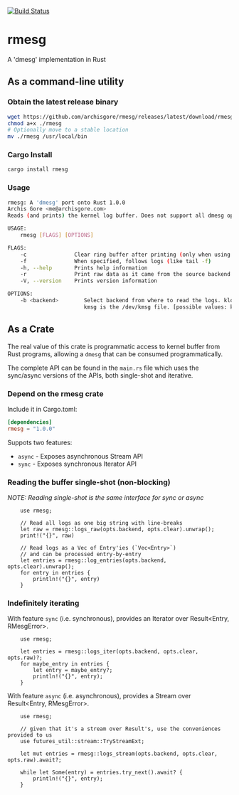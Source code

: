 [![Build Status](https://github.com/archisgore/rmesg/actions/workflows/build.yml/badge.svg)](https://github.com/archisgore/rmesg/actions/workflows/build.yml)

# rmesg

A 'dmesg' implementation in Rust

## As a command-line utility

### Obtain the latest release binary

```.bash
wget https://github.com/archisgore/rmesg/releases/latest/download/rmesg
chmod a+x ./rmesg
# Optionally move to a stable location
mv ./rmesg /usr/local/bin
```

### Cargo Install

```.bash
cargo install rmesg
```

### Usage

```.bash
rmesg: A 'dmesg' port onto Rust 1.0.0
Archis Gore <me@archisgore.com>
Reads (and prints) the kernel log buffer. Does not support all dmesg options (yet).

USAGE:
    rmesg [FLAGS] [OPTIONS]

FLAGS:
    -c               Clear ring buffer after printing (only when using klogctl)
    -f               When specified, follows logs (like tail -f)
    -h, --help       Prints help information
    -r               Print raw data as it came from the source backend.
    -V, --version    Prints version information

OPTIONS:
    -b <backend>        Select backend from where to read the logs. klog is the syslog/klogctl system call through libc.
                        kmsg is the /dev/kmsg file. [possible values: klogctl, devkmsg]
```

## As a Crate

The real value of this crate is  programmatic access to kernel buffer from Rust
programs, allowing a `dmesg` that can be consumed programmatically.

The complete API can be found in the `main.rs` file which uses the sync/async versions of the APIs, both single-shot and iterative.

### Depend on the rmesg crate

Include it in Cargo.toml:

```.toml
[dependencies]
rmesg = "1.0.0"
```

Suppots two features:

* `async` - Exposes asynchronous Stream API
* `sync` - Exposes synchronous Iterator API

### Reading the buffer single-shot (non-blocking)

*NOTE: Reading single-shot is the same interface for sync or async*

```.rust
    use rmesg;

    // Read all logs as one big string with line-breaks
    let raw = rmesg::logs_raw(opts.backend, opts.clear).unwrap();
    print!("{}", raw)

    // Read logs as a Vec of Entry'ies (`Vec<Entry>`)
    // and can be processed entry-by-entry
    let entries = rmesg::log_entries(opts.backend, opts.clear).unwrap();
    for entry in entries {
        println!("{}", entry)
    }
```

### Indefinitely iterating

With feature `sync` (i.e. synchronous), provides an Iterator over Result<Entry, RMesgError>.

```.rust
    use rmesg;

    let entries = rmesg::logs_iter(opts.backend, opts.clear, opts.raw)?;
    for maybe_entry in entries {
        let entry = maybe_entry?;
        println!("{}", entry);
    }
```

With feature `async` (i.e. asynchronous), provides a Stream over Result<Entry, RMesgError>.

```.rust
    use rmesg;

    // given that it's a stream over Result's, use the conveniences provided to us
    use futures_util::stream::TryStreamExt;

    let mut entries = rmesg::logs_stream(opts.backend, opts.clear, opts.raw).await?;

    while let Some(entry) = entries.try_next().await? {
        println!("{}", entry);
    }
```
